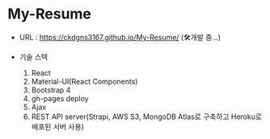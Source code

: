 # My-Resume
- URL : https://ckdgns3167.github.io/My-Resume/ (🛠개발 중...)

- 기술 스텍 
  1. React
  2. Material-UI(React Components)
  3. Bootstrap 4
  4. gh-pages deploy
  5. Ajax
  6. REST API server(Strapi, AWS S3, MongoDB Atlas로 구축하고 Heroku로 배포된 서버 사용)

